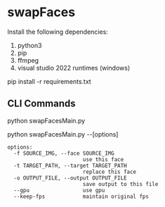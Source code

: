 # swapFaces

Install the following dependencies:

1. python3
2. pip
3. ffmpeg
4. visual studio 2022 runtimes (windows)

pip install -r requirements.txt

## CLI Commands
python swapFacesMain.py

python swapFacesMain.py --[options]

```
options:
  -f SOURCE_IMG, --face SOURCE_IMG
                        use this face
  -t TARGET_PATH, --target TARGET_PATH
                        replace this face
  -o OUTPUT_FILE, --output OUTPUT_FILE
                        save output to this file
  --gpu                 use gpu
  --keep-fps            maintain original fps
```
